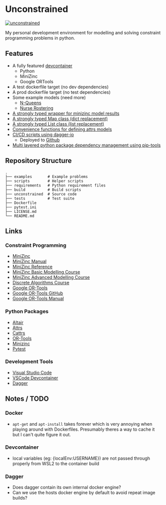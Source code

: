 # Unconstrained

[![unconstrained](https://github.com/jmjrawlings/unconstrained/actions/workflows/test.yaml/badge.svg)](https://github.com/jmjrawlings/unconstrained/actions/workflows/test.yaml)

My personal development environment for modelling and solving constraint programming problems in python.

## Features
- A fully featured [devcontainer](https://code.visualstudio.com/docs/devcontainers/containers) 
    - Python
    - MiniZinc
    - Google ORTools
- A test dockerfile target (no dev dependencies)
- A prod dockerfile target (no test dependencies)
- Some example models (need more)
    - [N-Queens](./models/queens/)
    - [Nurse Rostering](./models/rostering)
- [A strongly typed wrapper for minizinc model results](./unconstrained/minizinc/minizinc.py)
- [A strongly typed Map class (dict replacement)](./unconstrained/prelude/map.py)
- [A strongly typed List class (list replacement)](./unconstrained/prelude/list.py)
- [Convenience functions for defining attrs models](./unconstrained/model/mode.py)
- [CI/CD scripts using dagger-io](./build/build.py)
    - Deployed to [Github](./.github/workflows/test.yaml)
- [Multi layered python package dependency management using pip-tools](./requirements/)


## Repository Structure
```
.
├── examples       # Example problems   
├── scripts        # Helper scripts
├── requirements   # Python requirement files
├── build          # Build scripts
├── unconstrained  # Source code
├── tests          # Test suite
├── Dockerfile             
├── pytest.ini              
├── LICENSE.md              
└── README.md               
```


## Links

### Constraint Programming
- [MiniZinc](https://www.minizinc.org/)
- [MiniZinc Manual](https://www.minizinc.org/doc-latest/en/part_3_user_manual.html)
- [MiniZinc Reference](https://www.minizinc.org/doc-latest/en/part_4_reference.html)
- [MiniZinc Basic Modelling Course](https://www.coursera.org/learn/basic-modeling)
- [MiniZinc Advanced Modelling Course](https://www.coursera.org/learn/basic-modeling)
- [Discrete Algorithms Course](https://www.coursera.org/learn/solving-algorithms-discrete-optimization)
- [Google OR-Tools](https://developers.google.com/optimization)
- [Google OR-Tools GitHub](https://github.com/google/or-tools)
- [Google OR-Tools Manual](https://acrogenesis.com/or-tools/documentation/user_manual/)


### Python Packages
- [Altair](https://altair-viz.github.io/)
- [Attrs](https://www.attrs.org/en/stable/)
- [Cattrs](https://catt.rs/en/stable/)
- [OR-Tools](https://developers.google.com/optimization)
- [Minizinc](https://github.com/MiniZinc/minizinc-python)
- [Pytest](https://docs.pytest.org/en/latest/)


### Development Tools
- [Visual Studio Code](https://code.visualstudio.com/)
- [VSCode Devcontainer](https://code.visualstudio.com/docs/remote/containers)
- [Dagger](https://dagger.io/)


## Notes / TODO

### Docker
- `apt-get` and `apt-install` takes forever which is very annoying when playing around with Dockerfiles.  Presumably theres a way to cache it but I can't quite figure it out.

### Devcontainer
- local variables (eg: {localEnv:USERNAME}) are not passed through properly from WSL2 to the container build

### Dagger
- Does dagger contain its own internal docker engine?
- Can we use the hosts docker engine by default to avoid repeat image builds?